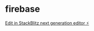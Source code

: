 # firebase

[Edit in StackBlitz next generation editor ⚡️](https://stackblitz.com/~/github.com/jdevop33/firebase)